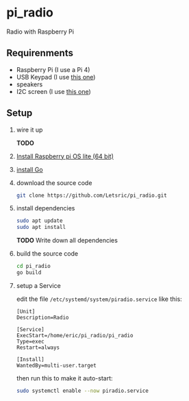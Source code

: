 # pi_radio

Radio with Raspberry Pi

## Requirenments

- Raspberry Pi (I use a Pi 4)
- USB Keypad (I use [this one](https://www.amazon.de/LogiLink-ID0184-Zusatztastatur-USB-Anschluss-LED-Aktivitätsanzeige/dp/B07KGLWY64/))
- speakers
- I2C screen (I use [this one](https://www.az-delivery.de/en/products/hd44780-2004-lcd-display-bundle-4x20-zeichen-mit-i2c-schnittstelle-gruen))

## Setup

1. wire it up

   **TODO**

2. [Install Raspberry pi OS lite (64 bit)](https://www.raspberrypi.com/documentation/computers/getting-started.html#raspberry-pi-imager)
3. [install Go](https://go.dev/doc/install)
4. download the source code

   ```bash
   git clone https://github.com/Letsric/pi_radio.git
   ```

5. install dependencies

   ```bash
   sudo apt update
   sudo apt install
   ```

   **TODO** Write down all dependencies

6. build the source code

   ```bash
   cd pi_radio
   go build
   ```

7. setup a Service
   
   edit the file `/etc/systemd/system/piradio.service` like this:
   
   ```
   [Unit]
   Description=Radio
   
   [Service]
   ExecStart=/home/eric/pi_radio/pi_radio
   Type=exec
   Restart=always
   
   [Install]
   WantedBy=multi-user.target
   ```
   
   then run this to make it auto-start:

   ```bash
   sudo systemctl enable --now piradio.service
   ```
